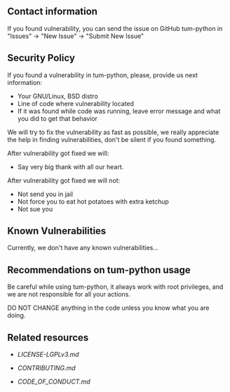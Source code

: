 ## Contact information

If you found vulnerability, you can send the issue on GitHub tum-python in "Issues" -> "New Issue" -> "Submit New Issue"

## Security Policy

If you found a vulnerability in tum-python, please, provide us next information:
- Your GNU/Linux, BSD distro
- Line of code where vulnerability located
- If it was found while code was running, leave error message and what you did to get that behavior

We will try to fix the vulnerability as fast as possible, we really appreciate the help in finding vulnerabilities, don't be silent if you found something.

After vulnerability got fixed we will:
- Say very big thank with all our heart.

After vulnerability got fixed we will not:
- Not send you in jail
- Not force you to eat hot potatoes with extra ketchup 
- Not sue you

## Known Vulnerabilities

Currently, we don't have any known vulnerabilities...

## Recommendations on tum-python usage

Be careful while using tum-python, it always work with root privileges,
and we are not responsible for all your actions.

DO NOT CHANGE anything in the code unless you know what you are doing.

## Related resources

- _LICENSE-LGPLv3.md_

- _CONTRIBUTING.md_

- _CODE_OF_CONDUCT.md_

